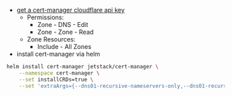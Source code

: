 - [get a cert-manager cloudflare api key](https://cert-manager.io/docs/configuration/acme/dns01/cloudflare/#api-tokens)
    - Permissions:
        - Zone - DNS - Edit
        - Zone - Zone - Read
    - Zone Resources:
        - Include - All Zones
- install cert-manager via helm
```sh
helm install cert-manager jetstack/cert-manager \
    --namespace cert-manager \
    --set installCRDs=true \
    --set 'extraArgs={--dns01-recursive-nameservers-only,--dns01-recursive-nameservers=8.8.8.8:53\,1.1.1.1:53}'
```
